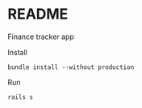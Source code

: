 # README

Finance tracker app

Install

```
bundle install --without production
```

Run

```
rails s
```
